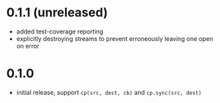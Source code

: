 # 0.1.1 (unreleased)

- added test-coverage reporting
- explicitly destroying streams to prevent erroneously leaving one open on error

# 0.1.0

- initial release, support `cp(src, dest, cb)` and `cp.sync(src, dest)`